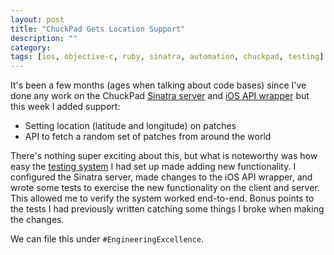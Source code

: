 ```yaml
---
layout: post
title: "ChuckPad Gets Location Support"
description: ""
category: 
tags: [ios, objective-c, ruby, sinatra, automation, chuckpad, testing]
---
```


It's been a few months (ages when talking about code bases) since I've done any work on the ChuckPad [Sinatra server][1] and [iOS API wrapper][2] but this week I added support:

* Setting location (latitude and longitude) on patches
* API to fetch a random set of patches from around the world

There's nothing super exciting about this, but what is noteworthy was how easy the [testing system][3] I had set up made adding new functionality. I configured the Sinatra server, made changes to the iOS API wrapper, and wrote some tests to exercise the new functionality on the client and server. This allowed me to verify the system worked end-to-end. Bonus points to the tests I had previously written catching some things I broke when making the changes.

We can file this under `#EngineeringExcellence`.

[1]: https://github.com/markcerqueira/chuckpad-social
[2]: https://github.com/markcerqueira/chuckpad-social-ios
[3]: {{site.base_url}}/2016/08/14/testing-sinatra-with-ios-unit-tests
